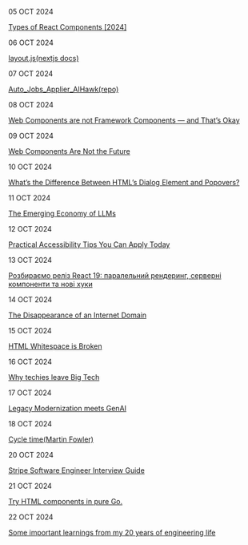 05 OCT 2024

[Types of React Components [2024]](https://www.robinwieruch.de/react-component-types/)

06 OCT 2024

[layout.js(nextjs docs)](https://nextjs.org/docs/app/api-reference/file-conventions/layout)

07 OCT 2024

[Auto_Jobs_Applier_AIHawk(repo)](https://github.com/feder-cr/Auto_Jobs_Applier_AIHawk)

08 OCT 2024

[Web Components are not Framework Components — and That’s Okay](https://lea.verou.me/blog/2024/wcs-vs-frameworks/?utm_source=tldrwebdev)

09 OCT 2024

[Web Components Are Not the Future](https://dev.to/ryansolid/web-components-are-not-the-future-48bh)

10 OCT 2024

[What’s the Difference Between HTML’s Dialog Element and Popovers? ](https://frontendmasters.com/blog/whats-the-difference-between-htmls-dialog-element-and-popovers/)

11 OCT 2024

[The Emerging Economy of LLMs](https://medium.com/wix-engineering/the-emerging-economy-of-llms-883f2ab13067)

12 OCT 2024

[Practical Accessibility Tips You Can Apply Today](https://piccalil.li/blog/practical-accessibility-tips-you-can-apply-today/)


13 OCT 2024

[Розбираємо реліз React 19: паралельний рендеринг, серверні компоненти та нові хуки](https://dou.ua/forums/topic/50385/)

14 OCT 2024

[The Disappearance of an Internet Domain](https://every.to/p/the-disappearance-of-an-internet-domain)

15 OCT 2024

[HTML Whitespace is Broken](https://blog.dwac.dev/posts/html-whitespace)

16 OCT 2024

[Why techies leave Big Tech](https://newsletter.pragmaticengineer.com/p/leaving-big-tech)


17 OCT 2024

[Legacy Modernization meets GenAI](https://www.martinfowler.com/articles/legacy-modernization-gen-ai.html)

18 OCT 2024

[Cycle time(Martin Fowler)](https://martinfowler.com/bliki/CycleTime.html)

20 OCT 2024

[Stripe Software Engineer Interview Guide](https://www.tryexponent.com/guides/stripe-swe-interview)

21 OCT 2024

[Try HTML components in pure Go.](https://www.gomponents.com/?utm_source=tldrwebdev)

22 OCT 2024

[Some important learnings from my 20 years of engineering life](https://newsletter.techworld-with-milan.com/p/some-important-learnings-from-my?utm_source=tldrwebdev)